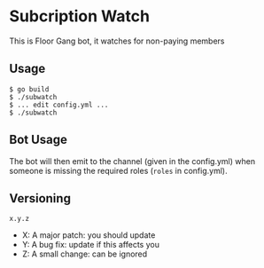 # Subcription Watch
This is Floor Gang bot, it watches for non-paying members

## Usage
```
$ go build
$ ./subwatch
$ ... edit config.yml ...
$ ./subwatch
```

## Bot Usage
The bot will then emit to the channel (given in the config.yml) when someone 
is missing the required roles (`roles` in config.yml). 

## Versioning
`x.y.z`
 - X: A major patch: you should update
 - Y: A bug fix: update if this affects you
 - Z: A small change: can be ignored
